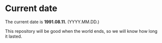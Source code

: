 # Current date

The current date is **1991.08.11.** (YYYY.MM.DD.)

This repository will be good when the world ends, so we will know how long it lasted.